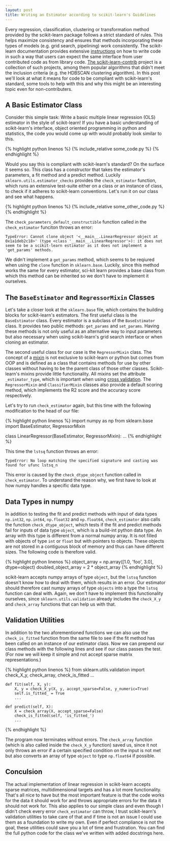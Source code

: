 ```yaml
---
layout: post
title: Writing an Estimator according to scikit-learn's Guidelines
---
```


Every regression, classification, clustering or transformation method provided by the scikit-learn package follows a strict standard of rules. This helps maximize consistency and ensures that methods incorporating these types of models (e.g. grid search, pipelining) work consistently. The scikit-learn documentation provides extensive [instructions](https://scikit-learn.org/stable/developers/contributing.html) on how to write code in such a way that users can expect the same interface from user contributed code as from library code. [The scikit-learn-contrib](https://github.com/scikit-learn-contrib) project is a collection of such projects, among them popular algorithms that didn't meet the inclusion criteria (e.g. the HDBSCAN clustering algorithm). In this post we'll look at what it means for code to be compliant with scikit-learn's standard, some tools to help with this and why this might be an interesting topic even for non-contributers.

## A Basic Estimator Class

Consider this simple task: Write a basic multiple linear regression (OLS) estimator in the style of scikit-learn! If you have a basic understanding of scikit-learn's interface, object oriented programming in python and statistics, the code you would come up with would probably look similar to this.

{% highlight python linenos %}
{% include_relative some_code.py %}
{% endhighlight %}

Would you say this is compliant with scikit-learn's standard? On the surface it seems so. This class has a constructor that takes the estimator's parameters, a fit method and a predict method.
Luckily `sklearn.utils.estimator_checks` provides the `check_estimator` function, which runs an extensive test-suite either on a class or an instance of class, to check if it adheres to scikit-learn conventions. Let's run it on our class and see what happens.

{% highlight python linenos %}
{% include_relative some_other_code.py %}
{% endhighlight %}

The `check_parameters_default_constructible` function called in the `check_estimator` funciton throws an error:

```
TypeError: Cannot clone object '<__main__.LinearRegressor object at 0x1a1deb2c18>' (type <class '__main__.LinearRegressor'>): it does not seem to be a scikit-learn estimator as it does not implement a 'get_params' methods.
```

We didn't implement a `get_params` method, which seems to be reqiured when using the `clone` function in `sklearn.base`. Luckily, since this method works the same for every estimator, sci-kit learn provides a base class from which this method can be inherited so we don't have to implement it ourselves.

## The `BaseEstimator` and `RegressorMixin` Classes

Let's take a closer look at the `sklearn.base` file, which contains the building blocks for scikit-learn's estimators. The first useful class is the `BaseEstimator` class. Every estimator is a subclass of the `BaseEstimator` class. It provides two public methods: `get_params` and `set_params`. Having these methods is not only useful as an alternative way to input parameters but also necessary when using scikit-learn's grid search interface or when cloning an estimator.

The second useful class for our case is the `RegressorMixin` class. The concept of a [mixin](https://en.wikipedia.org/wiki/Mixin) is not exclusive to scikit-learn or python but comes from OOP and is defined as a class that contains methods for use by other classes without having to be the parent class of those other classes. Scikit-learn's mixins provide little functionality. All mixins set the attribute `_estimator_type`, which is important when using [cross validation](https://scikit-learn.org/stable/developers/contributing.html#estimator-types). The `RegressorMixin` and `ClassifierMixin` classes also provide a default scoring method, which implements the R2 score and the accuracy score respectively.

Let's try to run `check_estimator` again, but this time with the following modification to the head of our file:

{% highlight python linenos %}
import numpy as np
from sklearn.base import BaseEstimator, RegressorMixin

class LinearRegressor(BaseEstimator, RegressorMixin):
...
{% endhighlight %}

This time the `lstsq` function throws an error:

```
TypeError: No loop matching the specified signature and casting was found for ufunc lstsq_n
```

This error is caused by the `check_dtype_object` function called in `check_estimator`. To understand the reason why, we first have to look at how numpy handles a specific data type.

## Data Types in numpy

In addition to testing the fit and predict methods with input of data types `np.int32`, `np.int64`, `np.float32` and `np.float64`, `check_estimator` also calls the function `check_dtype_object`, which tests if the fit and predict methods fail for inputs of data type `object`, which is a build-int python data type. An array with this type is different from a normal numpy array. It is not filled with objects of type `int` or `float` but with pointers to objects. These objects are not stored in a contiguous block of memory and thus can have different sizes. The following code is therefore valid.

{% highlight python linenos %}
object_array = np.array([1.0, 'foo', 3.0], dtype=object)
doubled_object_array = 2 * object_array
{% endhighlight %}

scikit-learn accepts numpy arrays of type `object`, but the `lstsq` function doesn't know how to deal with them, which results in an error. Our estimator should therefore cast numpy arrays of type `objects` into a type the `lstsq` function can deal with. Again, we don't have to implement this functionality ourselves, since `sklearn.utils.validation` already includes the `check_X_y`  and `check_array` functions that can help us with that.


## Validation Utilities

In addition to the two aforementioned functions we can also use the `check_is_fitted` function from the same file to see if the fit method has been called on an instance of our estimator class. Now we can prepend our class methods with the following lines and see if our class passes the test. (For now we will keep it simple and not accept sparse matrix representations.)

{% highlight python linenos %}
from sklearn.utils.validation import check_X_y, check_array, check_is_fitted
...

    def fit(self, X, y):
        X, y = check_X_y(X, y, accept_sparse=False, y_numeric=True)
        self.is_fitted_ = True
        ...

    def predict(self, X):
        X = check_array(X, accept_sparse=False)
        check_is_fitted(self, 'is_fitted_')
        ...
{% endhighlight %}

The program now terminates without errors. The `check_array` function (which is also called inside the `check_X_y` function) saved us, since it not only throws an error if a certain specified condition on the input is not met but also converts an array of type `object` to type `np.float64` if possible.

## Conculsion

The actual implementation of linear regression in scikit-learn accepts sparse matrices, multidimensional targets and has a lot more functionality. That's all nice to have but the most important feature is that the code works for the data it should work for and throws appropriate errors for the data it should not work for. This also applies to our simple class and even though I didn't check every error `check_estimator` can throw, I trust scikit-learn's validation utilities to take care of that and if time is not an issue I could use them as a foundation to write my own. Even if perfect compliance is not the goal, these utilities could save you a lot of time and frustration. You can find the full python code for the class we've written with added docstrings here.

